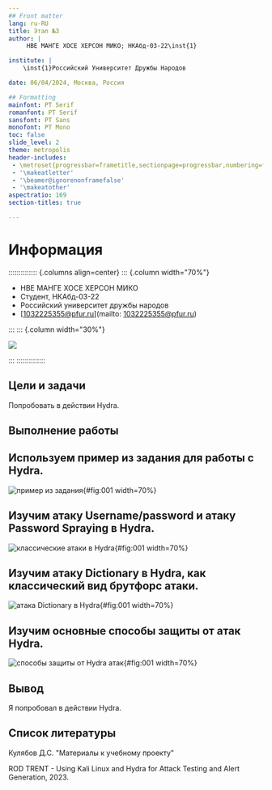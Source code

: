 ```yaml
---
## Front matter
lang: ru-RU
title: Этап №3
author: |
	 НВЕ МАНГЕ ХОСЕ ХЕРСОН МИКО; НКАбд-03-22\inst{1}

institute: |
	\inst{1}Российский Университет Дружбы Народов

date: 06/04/2024, Москва, Россия

## Formatting
mainfont: PT Serif
romanfont: PT Serif
sansfont: PT Sans
monofont: PT Mono
toc: false
slide_level: 2
theme: metropolis
header-includes: 
 - \metroset{progressbar=frametitle,sectionpage=progressbar,numbering=fraction}
 - '\makeatletter'
 - '\beamer@ignorenonframefalse'
 - '\makeatother'
aspectratio: 169
section-titles: true

---
```

# Информация

:::::::::::::: {.columns align=center}
::: {.column width="70%"}

  * НВЕ МАНГЕ ХОСЕ ХЕРСОН МИКО
  * Студент, НКАбд-03-22
  * Российский университет дружбы народов
  * [1032225355@pfur.ru](mailto: 1032225355@pfur.ru)

:::
::: {.column width="30%"}

![](./image/photo.jpg)

:::
::::::::::::::


## Цели и задачи

Попробовать в действии Hydra.


## Выполнение работы

## Используем пример из задания для работы с Hydra.

![пример из задания](image/1.png){#fig:001 width=70%}

## Изучим атаку Username/password и атаку Password Spraying в Hydra.

![классические атаки в Hydra](image/2.png){#fig:001 width=70%}

## Изучим атаку Dictionary в Hydra, как классический вид брутфорс атаки.

![атака Dictionary в Hydra](image/3.png){#fig:001 width=70%}

## Изучим основные способы защиты от атак Hydra.

![способы защиты от Hydra атак](image/4.png){#fig:001 width=70%}

## Вывод

Я попробовал в действии Hydra.

## Список литературы

Кулябов Д.С. "Материалы к учебному проекту"

ROD TRENT - Using Kali Linux and Hydra for Attack Testing and Alert Generation, 2023.

